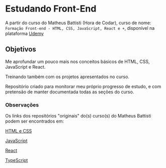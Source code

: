 # Estudando Front-End
A partir do curso do Matheus Battisti (Hora de Codar), curso de nome: `Formação Front-end - HTML, CSS, JavaScript, React e +`, disponível na plataforma [Udemy](https://www.udemy.com/course/formacao-front-end-html-css-javascript-react-e/?couponCode=KEEPLEARNINGBR)


## Objetivos
Me aprofundar um pouco mais nos conceitos básicos de HTML, CSS, JavaScript e React. 

Treinando também com os projetos apresentados no curso.

Repositório criado para monitorar meu próprio progresso de estudo, e com pretensão de manter documentada todas as seções do curso.

### Observações
Os links dos repositórios "originais" do(s) curso(s) do Matheus Battisti podem ser encontrados em:

[HTML e CSS](https://github.com/matheusbattisti/html_css_completo)



[JavaScript](https://github.com/matheusbattisti/javascript_completo)



[React](https://github.com/matheusbattisti/react_completo)

[TypeScript](https://github.com/matheusbattisti/curso_typescript)